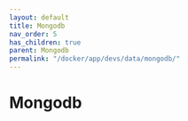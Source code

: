 ```yaml
---
layout: default
title: Mongodb
nav_order: 5
has_children: true
parent: Mongodb
permalink: "/docker/app/devs/data/mongodb/"
---
```


# Mongodb
